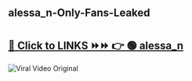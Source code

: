 
 ## alessa_n-Only-Fans-Leaked

# <h2><a href="https://clipsfans.com/alessa_n&ref=git">🔗 Click to LINKS ⏩⏩ 👉 🟢 alessa_n </a></h2>

<a href="https://clipsfans.com/alessa_n&ref=git" rel="nofollow" data-target="animated-image.originalLink"><img src="https://i.ibb.co.com/xMMVF88/686577567.gif" alt="Viral Video Original" style="max-width: 100%; display: inline-block;" data-target="animated-image.originalImage"></a>
